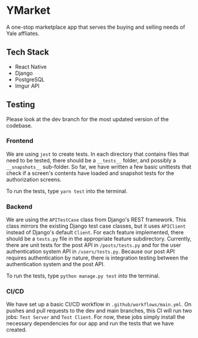 # YMarket

A one-stop marketplace app that serves the buying and selling needs of Yale affliates.

## Tech Stack

- React Native
- Django
- PostgreSQL
- Imgur API

## Testing

Please look at the dev branch for the most updated version of the codebase.

### Frontend

We are using `jest` to create tests. In each directory that contains files that need to be tested, there should be a `__tests__` folder, and possibly a `__snapshots__` sub-folder. So far, we have written a few basic unittests that check if a screen's contents have loaded and snapshot tests for the authorization screens.

To run the tests, type `yarn test` into the terminal.

### Backend

We are using the `APITestCase` class from Django's REST framework. This class mirrors the existing Django test case classes, but it uses `APIClient` instead of Django's default `Client`. For each feature implemented, there should be a `tests.py` file in the appropriate feature subdirectory. Currently, there are unit tests for the post API in `/posts/tests.py` and for the user authentication system API in `/users/tests.py`. Because our post API requires authentication by nature, there is integration testing between the authentication system and the post API.

To run the tests, type `python manage.py test` into the terminal.

### CI/CD

We have set up a basic CI/CD workflow in `.github/workflows/main.yml`. On pushes and pull requests to the dev and main branches, this CI will run two jobs: `Test Server` and `Test Client`. For now, these jobs simply install the necessary dependencies for our app and run the tests that we have created.
